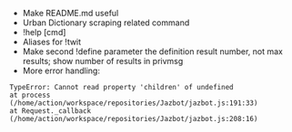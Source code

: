 * Make README.md useful
* Urban Dictionary scraping related command
* !help [cmd]
* Aliases for !twit
* Make second !define parameter the definition result number, not max results; show number of results in privmsg
* More error handling:
```
TypeError: Cannot read property 'children' of undefined                                                                                                                               
at process (/home/action/workspace/repositories/Jazbot/jazbot.js:191:33)                                                                                                          
at Request._callback (/home/action/workspace/repositories/Jazbot/jazbot.js:208:16)
```